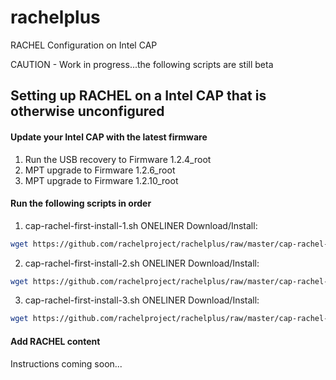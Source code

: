 # rachelplus
RACHEL Configuration on Intel CAP

CAUTION - Work in progress...the following scripts are still beta

## Setting up RACHEL on a Intel CAP that is otherwise unconfigured 

#### Update your Intel CAP with the latest firmware
1. Run the USB recovery to Firmware 1.2.4_root
2. MPT upgrade to Firmware 1.2.6_root
3. MPT upgrade to Firmware 1.2.10_root

#### Run the following scripts in order
1. cap-rachel-first-install-1.sh
ONELINER Download/Install: 
```bash
wget https://github.com/rachelproject/rachelplus/raw/master/cap-rachel-first-install-1.sh -O - | bash 
```
2. cap-rachel-first-install-2.sh
ONELINER Download/Install: 
```bash
wget https://github.com/rachelproject/rachelplus/raw/master/cap-rachel-first-install-2.sh -O - | bash 
```
3. cap-rachel-first-install-3.sh
ONELINER Download/Install: 
```bash
wget https://github.com/rachelproject/rachelplus/raw/master/cap-rachel-first-install-3.sh -O - | bash 
```

#### Add RACHEL content
Instructions coming soon...
